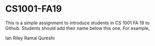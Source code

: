 # CS1001-FA19
This is a simple assignment to introduce students in CS 1001 FA 19 to Github.
Students should add their name below this one. For example,

Ian Riley
Ramal Qureshi
